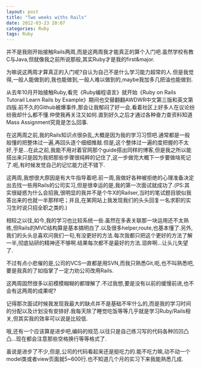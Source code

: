 ```yaml
---
layout: post
title: "Two weeks withs Rails"
date: 2012-03-23 20:07
categories: Ruby
tags: Ruby
---
```

<!--more-->

并不是我刚开始接触Rails两周,而是这两周我才能真正的算个入门吧.虽然学校有教C与Java,但就像我之前所说那般,其实Ruby才是我的first&major.

为嘛说这两周才算真正的入门呢?自认为自己不是什么学习能力超常的人.但是我觉得,一般人能做到的,我也能做到,一般人难以做到的,maybe我加多几把油也能做到.

从去年10月开始接触Ruby,看完《Ruby编程语言》就开始《Ruby on Rails Tutorail Learn Rails by Example》期间也交替翻翻AWDWR中文第三版和英文第四版.前不久的Github被爆事件,那会让我郁闷了好一会,看着社区上好多人在议论纷纷我却什么都不懂.仲使我再关注又如何.直到好久之后才通过各种奋力查资料知道Mass Assignment究竟是怎么回事.

在这两周之前,我的Rails知识点很杂乱,大概是因为我的学习习惯吧.通常都是一般般懂的把整体过一遍,再回头逐个细细推敲.但是,这个整体过一遍的度把握的不太好,于是...在此之前,我能不用对着官网那个guide搭出同样的博客,但是我之所以能搭出来只是因为我把那些步骤很纯粹的记住了,这一步做完大概下一步要做啥死记了.呃,有时候发觉自己的记忆能力还不错下.

这两周,我想很大原因是有大牛指导着吧.前一周,我做好各种被拒绝的心理准备决定出去找一些用Rails的公司实习,但是很幸运的是,我的第一次面试就成功了.(PS:其实很疑惑为什么会招我,很明显的我并不是个牛X的Railser,当时的笔试题目貌似我答出来的也就一半那样吧；并且,在某网站上我发现我们的头头回复一名求职的实习生时说只招全职之类的.)

相较之以往,如今,我的学习也比较系统一些.虽然在多表关联那一块运用还不太熟练,但Rails的MVC结构算是基本搞明白了.以及很多helper,route,也基本懂了.另外,我们的头头总喜欢问我们一句,有没更好的方法.每次我都只把这个更好的方法了解一半,彻底钻研的精神还不够啊.结果每次都不是最好的方法.泪奔啊...让头儿失望了.

不过有点小悲催的是,公司的VCS一直都是用SVN,而我只熟悉Git,呃,也不叫熟悉吧,要是我真的了如指掌了一定力劝公司改用Rails.

这两周固然很多以前模模糊糊的都理解了.不过我想,要是没有以前的缓慢前进,也不会有这两周的成果呢?

记得那次面试时候我发现我最大的缺点并不是基础不牢什么的,而是我的学习时间的分配以及计划没有安排好.我每天除了睡觉吃饭等等几乎就是学习Ruby/Rails相关,但其实我的效率可以说是比较低.

哦,还有一个应该算是进步吧,编码的规范.以往只是自己练习写的代码各种凹凹凸凸...现在都会注意那些空格换行等等格式了.

虽说是进步了不少,但是,公司的代码看起来还是挺吃力的.能不吃力嘛,动不动一个model类或者view页面就5~600行.也不知道几个月的实习下来我能熟悉几成.
